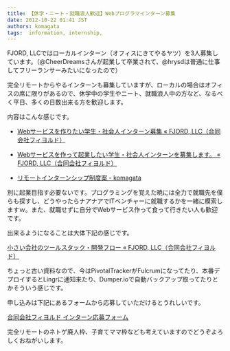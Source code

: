 ```yaml
---
title: 【休学・ニート・就職浪人歓迎】Webプログラマインターン募集
date: 2012-10-22 01:41 JST
authors: komagata
tags:  information, internship,
---
```

FJORD, LLCではローカルインターン（オフィスにきてやるヤツ）を3人募集しています。（@CheerDreamsさんが起業して卒業されて、@hrysdは普通に仕事してフリーランサーみたいになったので）

完全リモートからやるインターンも募集していますが、ローカルの場合はオフィスの席に限りがあるので、休学中の学生やニート、就職浪人中の方など、なるべく平日、多くの日数出来る方を歓迎します。

内容はこんな感じです。

- [Webサービスを作りたい学生・社会人インターン募集 « FJORD, LLC（合同会社フィヨルド）](http://fjord.jp/love/1094.html)

- [Webサービスを作って起業したい学生・社会人インターンを募集します。 « FJORD, LLC（合同会社フィヨルド）](http://fjord.jp/love/1173.html)

- [リモートインターンシップ制度案 - komagata](http://docs.komagata.org/4942)

別に起業目指す必要ないです。プログラミングを覚えた暁には全力で就職先を僕らも探すし、どうやったらナアナアでITベンチャーに就職するかを一緒に模索しますｗ。また、就職せずに自分でWebサービス作って食って行きたい人も歓迎です。

出来るようになることは大体下記の感じです。

[小さい会社のツールスタック・開発フロー « FJORD, LLC（合同会社フィヨルド）](http://fjord.jp/love/1084.html)

ちょっと古い資料なので、今はPivotalTrackerがFulcrumになってたり、本番デプロイするとLingrに通知来たり、Dumper.ioで自動バックアップ取ってたりとかそういう感じです。

申し込みは下記にあるフォームから応募していただけるとうれしいです。

[合同会社フィヨルド インターン応募フォーム](http://intern-fantasy.herokuapp.com/)

完全リモートのネトゲ廃人枠、子育てママ枠なども考えていますのでどうぞよろしくおねがいします。
